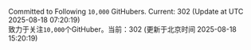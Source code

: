 Committed to Following `10,000` GitHubers. Current: <!-- FOLLOWING_COUNT -->302<!-- FOLLOWING_COUNT --> (Update at UTC <!-- LAST_UPDATED -->2025-08-18 07:20:19<!-- LAST_UPDATED -->)<br>
致力于关注`10,000`个GitHuber。当前：<!-- FOLLOWING_COUNT -->302<!-- FOLLOWING_COUNT --> (更新于北京时间 <!-- LAST_UPDATED_CST -->2025-08-18 15:20:19<!-- LAST_UPDATED_CST -->)
